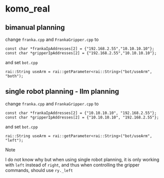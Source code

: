 # komo_real

## bimanual planning

change `franka.cpp` and `FrankaGripper.cpp` to 
```
const char *frankaIpAddresses[2] = {"192.168.2.55","10.10.10.10"};
const char *gripperIpAddresses[2] = {"192.168.2.55","10.10.10.10"};
```
and set `bot.cpp`
```
rai::String useArm = rai::getParameter<rai::String>("bot/useArm", "both");
```

## single robot planning - llm planning

change `franka.cpp` and `FrankaGripper.cpp` to 
```
const char *frankaIpAddresses[2] = {"10.10.10.10", "192.168.2.55"};
const char *gripperIpAddresses[2] = {"10.10.10.10", "192.168.2.55"};
```
and set `bot.cpp`
```
rai::String useArm = rai::getParameter<rai::String>("bot/useArm", "left");
```
>[!NOTE]
I do not know why but when using single robot planning, it is only working with `left` instead of `right`, and thus when controlling the gripper commands, should use `ry._left`

